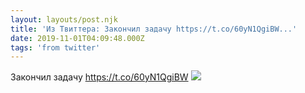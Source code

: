 ```yaml
---
layout: layouts/post.njk
title: 'Из Твиттера: Закончил задачу https://t.co/60yN1QgiBW...'
date: 2019-11-01T04:09:48.000Z
tags: 'from twitter'
---
```



Закончил задачу https://t.co/60yN1QgiBW
  <img src="https://pbs.twimg.com/media/EIQmqfTW4AA7YPy.png" />
